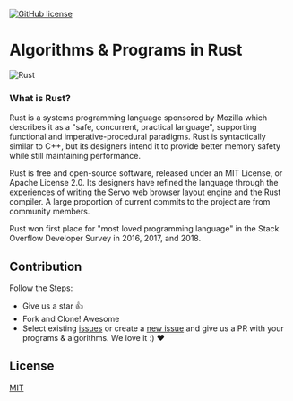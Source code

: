 [![GitHub license](https://img.shields.io/github/license/neutralinojs/neutralinojs.svg)](https://github.com/MozPhoenixClubJUET/Rust/blob/master/LICENSE)

<h1><a>Algorithms & Programs in Rust</a></h1>




![Rust](https://hsto.org/files/afc/ae4/dad/afcae4dad2184b1da76e3b23cf53a9bb.png)

### What is Rust?
Rust is a systems programming language sponsored by Mozilla which describes it as a "safe, concurrent, practical language", supporting functional and imperative-procedural paradigms. Rust is syntactically similar to C++, but its designers intend it to provide better memory safety while still maintaining performance.

Rust is free and open-source software, released under an MIT License, or Apache License 2.0. Its designers have refined the language through the experiences of writing the Servo web browser layout engine and the Rust compiler. A large proportion of current commits to the project are from community members.

Rust won first place for "most loved programming language" in the Stack Overflow Developer Survey in 2016, 2017, and 2018.


## Contribution

Follow the Steps:

- Give us a star :+1:
- Fork and Clone! Awesome
- Select existing [issues](https://github.com/MozPhoenixClubJUET/Rust/issues) or create a [new issue](https://github.com/MozPhoenixClubJUET/Rust/issues/new) and give us a PR with your programs & algorithms. We love it :) ❤️
 <!-- - Refer to this [link](https://github.com/MozPhoenixClubJUET/Rust/) for Contribution Procedures and Standards. -->


## License

[MIT](https://github.com/MozPhoenixClubJUET/Rust/blob/master/LICENSE)
